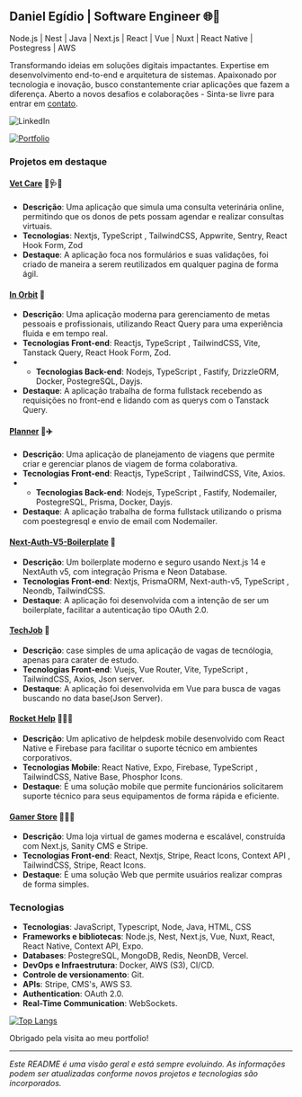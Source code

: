 ## Daniel Egídio | Software Engineer 🌐📱

Node.js | Nest | Java | Next.js | React | Vue | Nuxt | React Native | Postegress | AWS 

Transformando ideias em soluções digitais impactantes. Expertise em desenvolvimento end-to-end e arquitetura de sistemas. Apaixonado por tecnologia e inovação, busco constantemente criar aplicações que fazem a diferença. Aberto a novos desafios e colaborações - Sinta-se livre para entrar em [contato](mailto:danielegidioti@gmail.com).

![LinkedIn](https://img.shields.io/badge/LinkedIn-0077B5?style=for-the-badge&logo=linkedin&logoColor=white)

[![Portfolio](https://img.shields.io/badge/Portfolio-Visit%20My%20Site-blue)](https://daniel-egidio.netlify.app/)

### **Projetos em destaque**

#### [Vet Care](https://github.com/DanielEgiidio/VetCare) 🐶🩺📅

- **Descrição**: Uma aplicação que simula uma consulta veterinária online, permitindo que os donos de pets possam agendar e realizar consultas virtuais.
- **Tecnologias**: Nextjs, TypeScript , TailwindCSS, Appwrite, Sentry, React Hook Form, Zod
- **Destaque**: A aplicação foca nos formulários e suas validações, foi criado de maneira a serem reutilizados em qualquer pagina de forma ágil.

#### [In Orbit](https://github.com/DanielEgiidio/in-orbit-frontend) 📅

- **Descrição**: Uma aplicação moderna para gerenciamento de metas pessoais e profissionais, utilizando React Query para uma experiência fluida e em tempo real.
- **Tecnologias Front-end**: Reactjs, TypeScript , TailwindCSS, Vite, Tanstack Query, React Hook Form, Zod.
- - **Tecnologias Back-end**: Nodejs, TypeScript , Fastify, DrizzleORM, Docker, PostegreSQL, Dayjs.
- **Destaque**: A aplicação trabalha de forma fullstack recebendo as requisições no front-end e lidando com as querys com o Tanstack Query.

#### [Planner](https://github.com/DanielEgiidio/planner_web) 📅✈️

- **Descrição**: Uma aplicação de planejamento de viagens que permite criar e gerenciar planos de viagem de forma colaborativa.
- **Tecnologias Front-end**: Reactjs, TypeScript , TailwindCSS, Vite, Axios.
- - **Tecnologias Back-end**: Nodejs, TypeScript , Fastify, Nodemailer, PostegreSQL, Prisma, Docker, Dayjs.
- **Destaque**: A aplicação trabalha de forma fullstack utilizando o prisma com poestegresql e envio de email com Nodemailer.

#### [Next-Auth-V5-Boilerplate](https://github.com/DanielEgiidio/next-auth-v5) 🔐

- **Descrição**: Um boilerplate moderno e seguro usando Next.js 14 e NextAuth v5, com integração Prisma e Neon Database.
- **Tecnologias Front-end**: Nextjs, PrismaORM, Next-auth-v5, TypeScript , Neondb, TailwindCSS.
- **Destaque**: A aplicação foi desenvolvida com a intenção de ser um boilerplate, facilitar a autenticação tipo OAuth 2.0.

#### [TechJob](https://github.com/DanielEgiidio/Tech-Jobs) 💼

- **Descrição**: case simples de uma aplicação de vagas de tecnólogia, apenas para carater de estudo.
- **Tecnologias Front-end**: Vuejs, Vue Router, Vite, TypeScript , TailwindCSS, Axios, Json server.
- **Destaque**: A aplicação foi desenvolvida em Vue para busca de vagas buscando no data base(Json Server).

#### [Rocket Help](https://github.com/DanielEgiidio/rocket-help)  💬📱📞

- **Descrição**: Um aplicativo de helpdesk mobile desenvolvido com React Native e Firebase para facilitar o suporte técnico em ambientes corporativos.
- **Tecnologias Mobile**: React Native, Expo, Firebase, TypeScript , TailwindCSS, Native Base, Phosphor Icons.
- **Destaque**: É uma solução mobile que permite funcionários solicitarem suporte técnico para seus equipamentos de forma rápida e eficiente.

#### [Gamer Store](https://github.com/DanielEgiidio/rocket-help)  💬📱📞

- **Descrição**: Uma loja virtual de games moderna e escalável, construída com Next.js, Sanity CMS e Stripe.
- **Tecnologias Front-end**: React, Nextjs, Stripe, React Icons, Context API , TailwindCSS, Stripe, React Icons.
- **Destaque**: É uma solução Web que permite usuários realizar compras de forma simples.

 
### **Tecnologias**

- **Tecnologias**: JavaScript, Typescript, Node, Java, HTML, CSS 
- **Frameworks e bibliotecas**: Node.js, Nest, Next.js, Vue, Nuxt, React, React Native, Context API, Expo.
- **Databases**: PostegreSQL, MongoDB, Redis, NeonDB, Vercel. 
- **DevOps e Infraestrutura**: Docker, AWS (S3), CI/CD.
- **Controle de versionamento**: Git.
- **APIs**: Stripe, CMS's, AWS S3.
- **Authentication**: OAuth 2.0. 
- **Real-Time Communication**: WebSockets.

[![Top Langs](https://github-readme-stats.vercel.app/api/top-langs/?username=DanielEgiidio&layout=compact&theme=radical&bg_color=30,0d0d0d,191919&title_color=fff&text_color=fff&icon_color=79ff97)](https://github.com/DanielEgiidio/github-readme-stats)

Obrigado pela visita ao meu portfolio!

---

*Este README é uma visão geral e está sempre evoluindo. As informações podem ser atualizadas conforme novos projetos e tecnologias são incorporados.*


